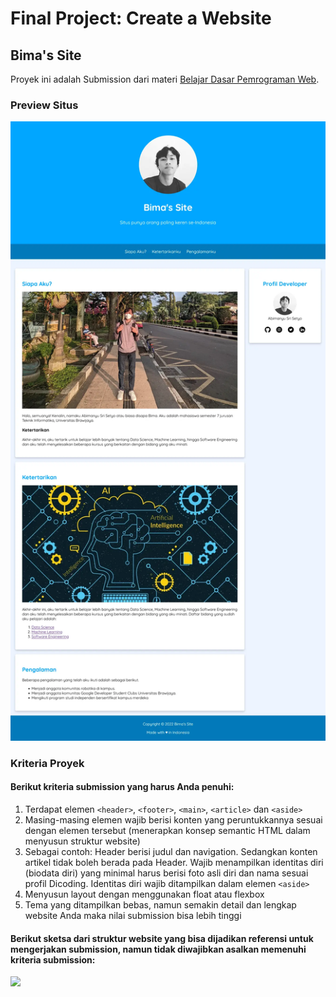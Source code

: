 # Final Project: Create a Website
## Bima's Site
Proyek ini adalah Submission dari materi [Belajar Dasar Pemrograman Web](https://www.dicoding.com/academies/123).

### Preview Situs
<img src="Screenshot.webp">

### Kriteria Proyek
#### Berikut kriteria submission yang harus Anda penuhi:

1. Terdapat elemen `<header>`, `<footer>`, `<main>`, `<article>` dan `<aside>`
2. Masing-masing elemen wajib berisi konten yang peruntukkannya sesuai dengan elemen tersebut (menerapkan konsep semantic HTML dalam menyusun struktur website)
3. Sebagai contoh: Header berisi judul dan navigation. Sedangkan konten artikel tidak boleh berada pada Header. Wajib menampilkan identitas diri (biodata diri) yang minimal harus berisi foto asli diri dan nama sesuai profil Dicoding. Identitas diri wajib ditampilkan dalam elemen `<aside>`
4. Menyusun layout dengan menggunakan float atau flexbox
5. Tema yang ditampilkan bebas, namun semakin detail dan lengkap website Anda maka nilai submission bisa lebih tinggi
  
#### Berikut sketsa dari struktur website yang bisa dijadikan referensi untuk mengerjakan submission, namun tidak diwajibkan asalkan memenuhi kriteria submission:

<img src="https://dicodingacademy.blob.core.windows.net/academies/201912201353083e09e5a62ad3d25699611878328847ee.png">
